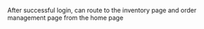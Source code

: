 After successful login, can route to the inventory page and order management page from the home page
